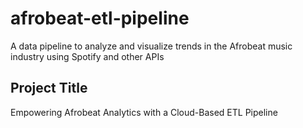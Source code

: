 # afrobeat-etl-pipeline
A data pipeline to analyze and visualize trends in the Afrobeat music industry using Spotify and other APIs
## Project Title
Empowering Afrobeat Analytics with a Cloud-Based ETL Pipeline
